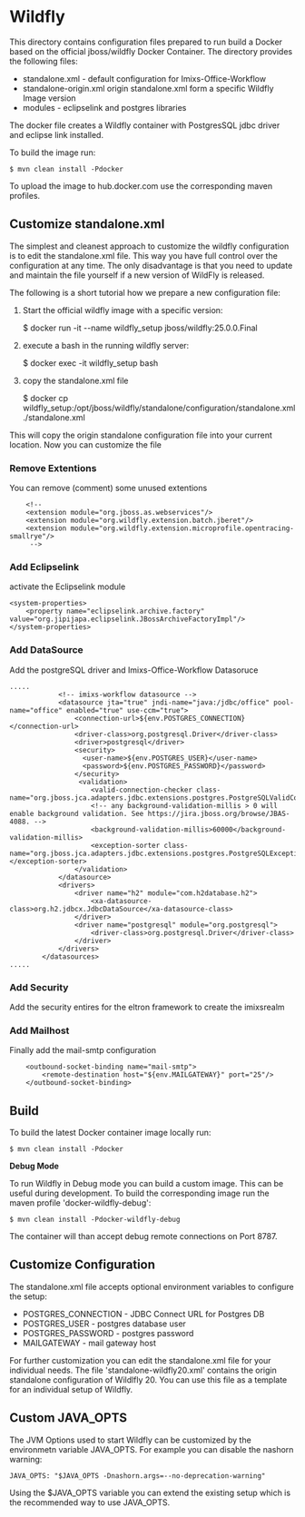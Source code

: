 # Wildfly

This directory contains configuration files prepared to run build a Docker based on the official jboss/wildfly Docker Container. The directory provides the following files:

 - standalone.xml - default configuration for Imixs-Office-Workflow
 - standalone-origin.xml origin standalone.xml form a specific Wildfly Image version
 - modules  - eclipselink and postgres libraries
 
The docker file creates a Wildfly container with PostgresSQL jdbc driver and eclipse link installed.

To build the image run:

	$ mvn clean install -Pdocker
	
To upload the image to hub.docker.com use the corresponding maven profiles.

## Customize standalone.xml

The simplest and cleanest approach to customize the wildfly configuration is to edit the standalone.xml file. This way you have full control over the configuration at any time. The only disadvantage is that you need to update and maintain the file yourself if a new version of WildFly is released.

The following is a short tutorial how we prepare a new configuration file:

1) Start the official wildfly image with a specific version:

	$ docker run -it --name wildfly_setup jboss/wildfly:25.0.0.Final

2) execute a bash in the running wildfly server:

	$ docker exec -it wildfly_setup bash

3) copy the standalone.xml file

	$ docker cp wildfly_setup:/opt/jboss/wildfly/standalone/configuration/standalone.xml ./standalone.xml
	
This will copy the origin standalone configuration file into your current location. Now you can customize the file

### Remove Extentions

You can remove (comment) some unused extentions

        <!-- 
        <extension module="org.jboss.as.webservices"/>
        <extension module="org.wildfly.extension.batch.jberet"/>
        <extension module="org.wildfly.extension.microprofile.opentracing-smallrye"/>
         -->
### Add Eclipselink

activate the Eclipselink module 

    <system-properties>
        <property name="eclipselink.archive.factory" value="org.jipijapa.eclipselink.JBossArchiveFactoryImpl"/>
    </system-properties>
    
### Add DataSource

Add the postgreSQL driver and Imixs-Office-Workflow Datasoruce    

	.....
              	<!-- imixs-workflow datasource -->
                <datasource jta="true" jndi-name="java:/jdbc/office" pool-name="office" enabled="true" use-ccm="true">
                	<connection-url>${env.POSTGRES_CONNECTION}</connection-url>
				    <driver-class>org.postgresql.Driver</driver-class>
				    <driver>postgresql</driver>
				    <security>
				      <user-name>${env.POSTGRES_USER}</user-name>
				      <password>${env.POSTGRES_PASSWORD}</password>
				    </security>
                     <validation>
                        <valid-connection-checker class-name="org.jboss.jca.adapters.jdbc.extensions.postgres.PostgreSQLValidConnectionChecker"/>
                        <!-- any background-validation-millis > 0 will enable background validation. See https://jira.jboss.org/browse/JBAS-4088. -->
                        <background-validation-millis>60000</background-validation-millis>
                        <exception-sorter class-name="org.jboss.jca.adapters.jdbc.extensions.postgres.PostgreSQLExceptionSorter"></exception-sorter>
                    </validation>                
                </datasource>                
                <drivers>
                    <driver name="h2" module="com.h2database.h2">
                        <xa-datasource-class>org.h2.jdbcx.JdbcDataSource</xa-datasource-class>
                    </driver>
                    <driver name="postgresql" module="org.postgresql">
                		<driver-class>org.postgresql.Driver</driver-class>
            		</driver>
                </drivers>
            </datasources>
	.....


### Add Security

Add the security entires for the eltron framework to create the imixsrealm


### Add Mailhost

Finally add the mail-smtp configuration

        <outbound-socket-binding name="mail-smtp">
            <remote-destination host="${env.MAILGATEWAY}" port="25"/>
        </outbound-socket-binding>

## Build

To build the latest Docker container image locally run:

	$ mvn clean install -Pdocker
	
**Debug Mode**

To run Wildfly in Debug mode you can build a custom image. This can be useful during development. To build the corresponding image run the maven profile 'docker-wildfly-debug':

	$ mvn clean install -Pdocker-wildfly-debug

The container will than accept debug remote connections on Port 8787.

## Customize Configuration

The standalone.xml file accepts optional environment variables to configure the setup:

 - POSTGRES_CONNECTION - JDBC Connect URL for Postgres DB
 - POSTGRES_USER - postgres database user
 - POSTGRES_PASSWORD - postgres password 
 - MAILGATEWAY - mail gateway host
 
For further customization you can edit the standalone.xml file for your individual needs. The file 'standalone-wildfly20.xml' contains the origin standalone configuration of Wildlfly 20. You can use this file as a template for an individual setup of Wildfly.
 
## Custom JAVA_OPTS

The JVM Options used to start Wildfly can be customized by the environmetn variable JAVA_OPTS. For example you can disable the nashorn warning:

	JAVA_OPTS: "$JAVA_OPTS -Dnashorn.args=--no-deprecation-warning"
	
Using the $JAVA_OPTS variable you can extend the existing setup which is the recommended way to use JAVA_OPTS.
	
	
